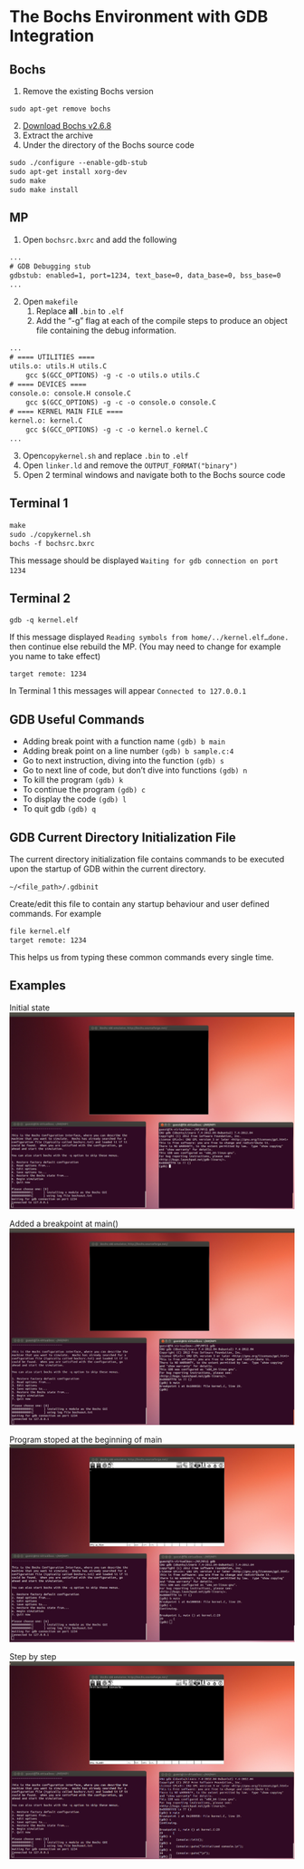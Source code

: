# The Bochs Environment with GDB Integration
## Bochs
1. Remove the existing Bochs version
```
sudo apt-get remove bochs
```
2. [Download Bochs v2.6.8](https://sourceforge.net/projects/bochs/files/bochs/2.6.8/bochs-2.6.8.tar.gz/download)
3. Extract the archive
4. Under the directory of the Bochs source code
```
sudo ./configure --enable-gdb-stub
sudo apt-get install xorg-dev
sudo make
sudo make install
```
## MP
1. Open `bochsrc.bxrc` and add the following
```
...
# GDB Debugging stub
gdbstub: enabled=1, port=1234, text_base=0, data_base=0, bss_base=0
...
```
2. Open `makefile`
	1. Replace **all** `.bin` to `.elf`
	2. Add the “-g” flag at each of the compile steps to produce an object file containing the debug information.
```
...
# ==== UTILITIES ====
utils.o: utils.H utils.C
	gcc $(GCC_OPTIONS) -g -c -o utils.o utils.C
# ==== DEVICES ====
console.o: console.H console.C
	gcc $(GCC_OPTIONS) -g -c -o console.o console.C
# ==== KERNEL MAIN FILE ====
kernel.o: kernel.C
	gcc $(GCC_OPTIONS) -g -c -o kernel.o kernel.C
...
```
3. Open`copykernel.sh` and replace `.bin` to `.elf`
4. Open `linker.ld` and remove the `OUTPUT_FORMAT("binary")`
5. Open 2 terminal windows and navigate both to the Bochs source code

## Terminal 1
```
make
sudo ./copykernel.sh
bochs -f bochsrc.bxrc
```
This message should be displayed `Waiting for gdb connection on port 1234`

## Terminal 2
```
gdb -q kernel.elf
```
If this message displayed `Reading symbols from home/../kernel.elf…done.` then continue else rebuild the MP. (You may need to change for example you name to take effect)
```
target remote: 1234
```
In Terminal 1 this messages will appear `Connected to 127.0.0.1`

## GDB Useful Commands
 - Adding break point with a function name `(gdb) b main`
 - Adding break point on a line number `(gdb) b sample.c:4`
 - Go to next instruction, diving into the function `(gdb) s`
 - Go to next line of code, but don’t dive into functions `(gdb) n`
 - To kill the program `(gdb) k`
 - To continue the program `(gdb) c`
 - To display the code `(gdb) l`
 - To quit gdb `(gdb) q`
 
## GDB Current Directory Initialization File
The current directory initialization file contains commands to be executed upon the startup of GDB within the current directory.

`~/<file_path>/.gdbinit`

Create/edit this file to contain any startup behaviour and user defined commands. For example
```
file kernel.elf
target remote: 1234
```
This helps us from typing these common commands every single time.

## Examples
Initial state
![Initial state](examples/example_1.png)

Added a breakpoint at main()
![Brakepoint @ main()](examples/example_2.png)

Program stoped at the beginning of main
![Brakepoint @ main()](examples/example_3.png)

Step by step
![Brakepoint @ main()](examples/example_4.png)
